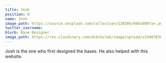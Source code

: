 ```yaml
---
title: Josh
position: 0
name: Josh
image_path: https://source.unsplash.com/collection/139386/600x600?a=.png
twitter_username: 
blurb: Base Designer
image_path: https://res.cloudinary.com/dc6ikvlwb/image/upload/v1540703608/animal-animal-photography-breed-976924.jpg
---
```


Josh is the one who first designed the bases. He also helped with this website.